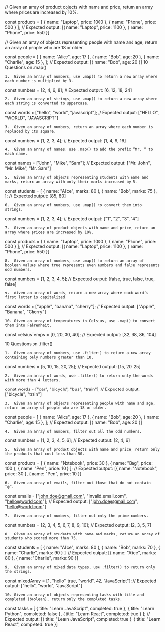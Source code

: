 // Given an array of product objects with name and price, return an array where prices are increased by 10%.

const products = [
  { name: "Laptop", price: 1000 },
  { name: "Phone", price: 500 }
];
// Expected output: [{ name: "Laptop", price: 1100 }, { name: "Phone", price: 550 }]


// Given an array of objects representing people with name and age, return an array of people who are 18 or older.

const people = [
  { name: "Alice", age: 17 },
  { name: "Bob", age: 20 },
  { name: "Charlie", age: 15 },
];
// Expected output: [{ name: "Bob", age: 20 }]
10 Questions on .map()

	1.	Given an array of numbers, use .map() to return a new array where each number is multiplied by 3.

const numbers = [2, 4, 6, 8];
// Expected output: [6, 12, 18, 24]


	2.	Given an array of strings, use .map() to return a new array where each string is converted to uppercase.

const words = ["hello", "world", "javascript"];
// Expected output: ["HELLO", "WORLD", "JAVASCRIPT"]


	3.	Given an array of numbers, return an array where each number is replaced by its square.

const numbers = [1, 2, 3, 4];
// Expected output: [1, 4, 9, 16]


	4.	Given an array of names, use .map() to add the prefix “Mr. “ to each name.

const names = ["John", "Mike", "Sam"];
// Expected output: ["Mr. John", "Mr. Mike", "Mr. Sam"]


	5.	Given an array of objects representing students with name and marks, return an array with only their marks increased by 5.

const students = [
  { name: "Alice", marks: 80 },
  { name: "Bob", marks: 75 },
];
// Expected output: [85, 80]


	6.	Given an array of numbers, use .map() to convert them into strings.

const numbers = [1, 2, 3, 4];
// Expected output: ["1", "2", "3", "4"]


	7.	Given an array of product objects with name and price, return an array where prices are increased by 10%.

const products = [
  { name: "Laptop", price: 1000 },
  { name: "Phone", price: 500 }
];
// Expected output: [{ name: "Laptop", price: 1100 }, { name: "Phone", price: 550 }]


	8.	Given an array of numbers, use .map() to return an array of boolean values where true represents even numbers and false represents odd numbers.

const numbers = [1, 2, 3, 4, 5];
// Expected output: [false, true, false, true, false]


	9.	Given an array of words, return a new array where each word’s first letter is capitalized.

const words = ["apple", "banana", "cherry"];
// Expected output: ["Apple", "Banana", "Cherry"]


	10.	Given an array of temperatures in Celsius, use .map() to convert them into Fahrenheit.

const celsiusTemps = [0, 20, 30, 40];
// Expected output: [32, 68, 86, 104]

10 Questions on .filter()

	1.	Given an array of numbers, use .filter() to return a new array containing only numbers greater than 10.

const numbers = [5, 10, 15, 20, 25];
// Expected output: [15, 20, 25]


	2.	Given an array of words, use .filter() to return only the words with more than 4 letters.

const words = ["car", "bicycle", "bus", "train"];
// Expected output: ["bicycle", "train"]


	3.	Given an array of objects representing people with name and age, return an array of people who are 18 or older.

const people = [
  { name: "Alice", age: 17 },
  { name: "Bob", age: 20 },
  { name: "Charlie", age: 15 },
];
// Expected output: [{ name: "Bob", age: 20 }]


	4.	Given an array of numbers, filter out all the odd numbers.

const numbers = [1, 2, 3, 4, 5, 6];
// Expected output: [2, 4, 6]


	5.	Given an array of product objects with name and price, return only the products that cost less than 50.

const products = [
  { name: "Notebook", price: 30 },
  { name: "Bag", price: 100 },
  { name: "Pen", price: 10 }
];
// Expected output: [{ name: "Notebook", price: 30 }, { name: "Pen", price: 10 }]


	6.	Given an array of emails, filter out those that do not contain “@”.

const emails = ["john.doe@gmail.com", "invalid.email.com", "hello@world.com"];
// Expected output: ["john.doe@gmail.com", "hello@world.com"]


	7.	Given an array of numbers, filter out only the prime numbers.

const numbers = [2, 3, 4, 5, 6, 7, 8, 9, 10];
// Expected output: [2, 3, 5, 7]


	8.	Given an array of students with name and marks, return an array of students who scored more than 75.

const students = [
  { name: "Alice", marks: 80 },
  { name: "Bob", marks: 70 },
  { name: "Charlie", marks: 90 }
];
// Expected output: [{ name: "Alice", marks: 80 }, { name: "Charlie", marks: 90 }]


	9.	Given an array of mixed data types, use .filter() to return only the strings.

const mixedArray = [1, "hello", true, "world", 42, "JavaScript"];
// Expected output: ["hello", "world", "JavaScript"]


	10.	Given an array of objects representing tasks with title and completed (boolean), return only the completed tasks.

const tasks = [
  { title: "Learn JavaScript", completed: true },
  { title: "Learn Python", completed: false },
  { title: "Learn React", completed: true }
];
// Expected output: [{ title: "Learn JavaScript", completed: true }, { title: "Learn React", completed: true }]
